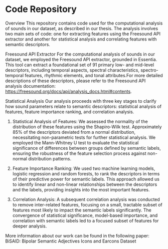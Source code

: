 # Code Repository
Overview
This repository contains code used for the computational analysis of sounds in our dataset, as described in our thesis. The analysis involves two main sets of code: one for extracting features using the Freesound API extractor and another for statistical analysis and correlating features with semantic descriptors.

Freesound API Extractor
For the computational analysis of sounds in our dataset, we employed the Freesound API extractor, grounded in Essentia. This tool can extract a foundational set of 91 primary low- and mid-level descriptors, including temporal aspects, spectral characteristics, spectro-temporal features, rhythmic elements, and tonal attributes.For more detailed descriptions of these descriptors, please refer to the Freesound API analysis documentation: https://freesound.org/docs/api/analysis_docs.html#contents.

Statistical Analysis
Our analysis proceeds with three key stages to clarify how sound parameters relate to semantic descriptors: statistical analysis of features, feature importance ranking, and correlation analysis.
1. Statistical Analysis of Features: We assessed the normality of the distribution of these features using the Shapiro-Wilk test. Approximately 85% of the descriptors deviated from a normal distribution, necessitating non-parametric tests for further statistical analysis. We employed the Mann-Whitney U test to evaluate the statistical significance of differences between groups defined by semantic labels, ensuring the robustness of the feature selection process against non-normal distribution patterns.

2. Feature Importance Ranking: We used two machine learning models, logistic regression and random forests, to rank the descriptors in terms of their predictive power for semantic labels. This approach allowed us to identify linear and non-linear relationships between the descriptors and the labels, providing insights into the most important features.

3. Correlation Analysis: A subsequent correlation analysis was conducted to remove inter-related features, focusing on a small, tractable subset of features most likely to impact the semantic labels significantly. The convergence of statistical significance, model-based importance, and correlation with semantic labels led to a focused subset of features for deeper analysis.

More information about our work can be found in the following paper:
BiSAID: Bipolar Semantic Adjectives Icons and Earcons Dataset




